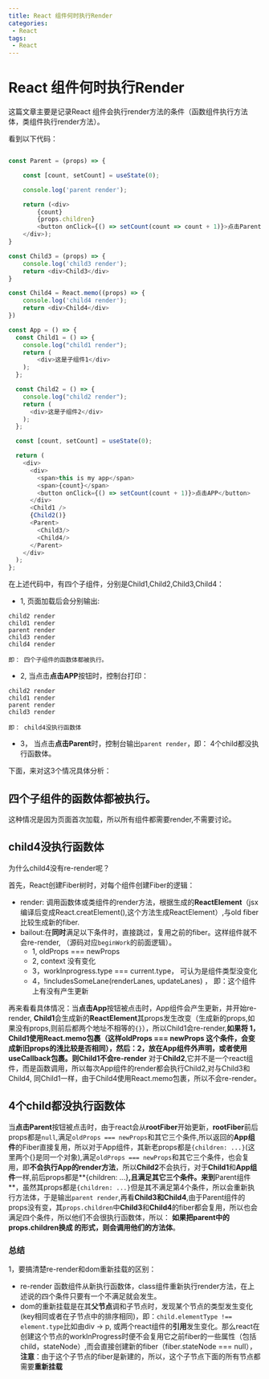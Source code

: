 ```yaml
---
title: React 组件何时执行Render
categories:
 - React
tags:
 - React
---
```


# React 组件何时执行Render

这篇文章主要是记录React 组件会执行render方法的条件（函数组件执行方法体，类组件执行render方法）。

看到以下代码：

```js

const Parent = (props) => {

    const [count, setCount] = useState(0);

    console.log('parent render');

    return (<div>
        {count}
        {props.children}
        <button onClick={() => setCount(count => count + 1)}>点击Parent</button>
    </div>);
}

const Child3 = (props) => {
    console.log('child3 render');
    return <div>Child3</div>
}

const Child4 = React.memo((props) => {
    console.log('child4 render');
    return <div>Child4</div>
})

const App = () => {
  const Child1 = () => {
    console.log("child1 render");
    return (
        <div>这是子组件1</div>
    );
  };

  const Child2 = () => {
    console.log("child2 render");
    return (
      <div>这是子组件2</div>
    );
  };

  const [count, setCount] = useState(0);

  return (
    <div>
      <div>
        <span>this is my app</span>
        <span>{count}</span>
        <button onClick={() => setCount(count + 1)}>点击APP</button>
      </div>
      <Child1 />
      {Child2()}
      <Parent>
        <Child3/>
        <Child4/>
      </Parent>
    </div>
  );
};


```

在上述代码中，有四个子组件，分别是Child1,Child2,Child3,Child4：
- 1, 页面加载后会分别输出:
```
child2 render
child1 render
parent render
child3 render
child4 render

即： 四个子组件的函数体都被执行。
```
- 2, 当点击**点击APP**按钮时，控制台打印：
```
child2 render
child1 render
parent render
child3 render

即： child4没执行函数体
```
- 3， 当点击**点击Parent**时，控制台输出```parent render```，即： 4个child都没执行函数体。

下面，来对这3个情况具体分析：

## 四个子组件的函数体都被执行。

这种情况是因为页面首次加载，所以所有组件都需要render,不需要讨论。

## child4没执行函数体

为什么child4没有re-render呢？

首先，React创建Fiber树时，对每个组件创建Fiber的逻辑：
- render: 调用函数体或类组件的render方法，根据生成的**ReactElement**（jsx编译后变成React.creatElement(),这个方法生成ReactElement）,与old fiber比较生成新的fiber.
- bailout:在**同时**满足以下条件时，直接跳过，复用之前的fiber。这样组件就不会re-render, （源码对应```beginWork```的前面逻辑）。
  - 1, oldProps === newProps
  - 2, context 没有变化
  - 3，workInprogress.type === current.type， 可认为是组件类型没变化
  - 4，!includesSomeLane(renderLanes, updateLanes) ， 即：这个组件上有没有产生更新

再来看看具体情况：当**点击App**按钮被点击时，App组件会产生更新，并开始re-render, **Child1**会生成新的**ReactElement**其props发生改变（生成新的props,如果没有props,则前后都两个地址不相等的```{}```），所以Child1会re-render,**如果将 1，Child1使用React.memo包裹（这样oldProps === newProps 这个条件，会变成新旧props的浅比较是否相同），然后：2，放在App组件外声明，或者使用useCallback包裹。则Child1不会re-render** 对于**Child2**,它并不是一个react组件，而是函数调用，所以每次App组件的render都会执行Child2,对与Child3和Child4, 同Child1一样，由于Child4使用React.memo包裹，所以不会re-render。

## 4个child都没执行函数体

当**点击Parent**按钮被点击时，由于react会从**rootFiber**开始更新，**rootFiber**前后props都是```null```,满足```oldProps === newProps```和其它三个条件,所以返回的**App组件**的Fiber直接复用，所以对于App组件，其新老props都是```{children: ...}```(这里两个{}是同一个对象),满足```oldProps === newProps```和其它三个条件，也会复用，即**不会执行App的render方法**，所以**Child2**不会执行，对于**Child1**和**App组件**一样,前后props都是**{children: ...}**,且满足其它三个条件。来到**Parent组件**，虽然其props都是```{children: ...}```但是其不满足第4个条件，所以会重新执行方法体，于是输出```parent render```,再看**Child3和Child4**,由于Parent组件的props没有变，其```props.children```中**Child3**和**Child4**的fiber都会复用，所以也会满足四个条件，所以他们不会很执行函数体，所以： **如果把parent中的props.children换成<Child3 /><Child4 />  的形式，则会调用他们的方法体**。


### 总结

1，要搞清楚re-render和dom重新挂载的区别：
- re-render 函数组件从新执行函数体，class组件重新执行render方法，在上述说的四个条件只要有一个不满足就会发生。
- dom的重新挂载是在其**父节点**调和子节点时，发现某个节点的类型发生变化(key相同或者在子节点中的排序相同)，即：```child.elementType !== element.type```比如由div -> p, 或两个react组件的**引用**发生变化。那么react在创建这个节点的workInProgress时便不会复用它之前fiber的一些属性（包括child，stateNode）,而会直接创建新的fiber（fiber.stateNode === null），**注意**：由于这个子节点的fiber是新建的，所以，这个子节点下面的所有节点都需要**重新挂载**

